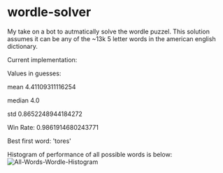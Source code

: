 # wordle-solver
My take on a bot to autmatically solve the wordle puzzel. This solution assumes it can be any of the ~13k 5 letter words in the american english dictionary.

Current implementation:

Values in guesses:

mean 4.41109311116254 

median 4.0

std 0.8652248944184272

Win Rate: 0.9861914680243771

Best first word: 'tores'

Histogram of performance of all possible words is below:
![All-Words-Wordle-Histogram](https://user-images.githubusercontent.com/39496990/155858026-7af6610c-34cd-4a23-97b1-f40f6b010131.png)
